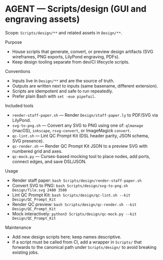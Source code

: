 # AGENT — Scripts/design (GUI and engraving assets)

Scope: `Scripts/design/**` and related assets in `Design/**`.

Purpose
- House scripts that generate, convert, or preview design artifacts
  (SVG wireframes, PNG exports, LilyPond engraving, PDFs).
- Keep design tooling separate from dev/CI lifecycle scripts.

Conventions
- Inputs live in `Design/**` and are the source of truth.
- Outputs are written next to inputs (same basename, different extension).
- Scripts are idempotent and safe to run repeatedly.
- Prefer plain Bash with `set -euo pipefail`.

Included tools
- `render-staff-paper.sh` — Render `Design/staff-paper.ly` to PDF/SVG via LilyPond.
- `svg-to-png.sh` — Convert any SVG to PNG using one of: `qlmanage` (macOS), `inkscape`,
  `rsvg-convert`, or ImageMagick `convert`.
- `qc-lint.sh` — Lint QC Prompt Kit (DSL header parity, JSON schema, SVG presence).
- `qc-render.sh` — Render QC Prompt Kit JSON to a preview SVG with numbered grid and axes.
- `qc-mock.py` — Curses-based mocking tool to place nodes, add ports, connect edges, and save DSL/JSON.

Usage
- Render staff paper: `bash Scripts/design/render-staff-paper.sh`
- Convert SVG to PNG: `bash Scripts/design/svg-to-png.sh Design/file.svg 2480 3508`
- Lint QC Prompt Kit: `bash Scripts/design/qc-lint.sh --kit Design/QC_Prompt_Kit`
- Render QC preview: `bash Scripts/design/qc-render.sh --kit Design/QC_Prompt_Kit`
- Mock interactively: `python3 Scripts/design/qc-mock.py --kit Design/QC_Prompt_Kit`

Maintenance
- Add new design scripts here; keep names descriptive.
- If a script must be called from CI, add a wrapper in `Scripts/` that forwards
  to the canonical path under `Scripts/design/` to avoid breaking existing jobs.
